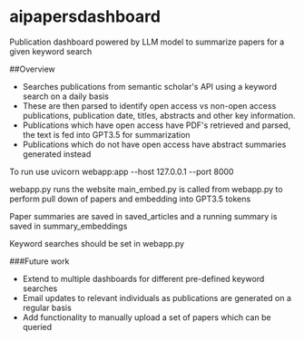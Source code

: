 # aipapersdashboard
Publication dashboard powered by LLM model to summarize papers for a given keyword search

##Overview
- Searches publications from semantic scholar's API using a keyword search on a daily basis
- These are then parsed to identify open access vs non-open access publications, publication date, titles, abstracts and other key information. 
- Publications which have open access have PDF's retrieved and parsed, the text is fed into GPT3.5 for summarization
- Publications which do not have open access have abstract summaries generated instead



To run use uvicorn webapp:app --host 127.0.0.1 --port 8000

webapp.py runs the website
main_embed.py is called from webapp.py to perform pull down of papers and embedding into GPT3.5 tokens

Paper summaries are saved in saved_articles and a running summary is saved in summary_embeddings

Keyword searches should be set in webapp.py



###Future work
- Extend to multiple dashboards for different pre-defined keyword searches
- Email updates to relevant individuals as publications are generated on a regular basis
- Add functionality to manually upload a set of papers which can be queried